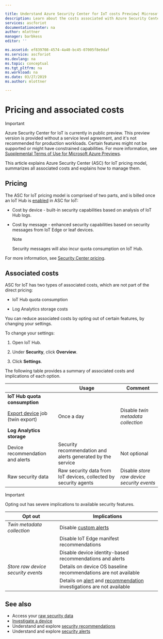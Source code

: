 ```yaml
---

title: Understand Azure Security Center for IoT costs Preview| Microsoft Docs
description: Learn about the costs associated with Azure Security Center for IoT, and how you can control them. 
services: ascforiot
documentationcenter: na
author: mlottner
manager: barbkess
editor: ''

ms.assetid: ef839708-4574-4a40-bc45-07005f8e9daf
ms.service: ascforiot
ms.devlang: na
ms.topic: conceptual
ms.tgt_pltfrm: na
ms.workload: na
ms.date: 03/27/2019
ms.author: mlottner

---
```

# Pricing and associated costs

> [!IMPORTANT]
> Azure Security Center for IoT is currently in public preview.
> This preview version is provided without a service level agreement, and it's not recommended for production workloads. Certain features might not be supported or might have constrained capabilities. 
> For more information, see [Supplemental Terms of Use for Microsoft Azure Previews](https://azure.microsoft.com/support/legal/preview-supplemental-terms/).

This article explains Azure Security Center (ASC) for IoT pricing model, summarizes all associated costs and explains how to manage them.

## Pricing

The ASC for IoT pricing model is comprised of two parts, and is billed once an IoT Hub is [enabled](quickstart-onboard-iot-hub.md) in ASC for IoT:

- Cost by device - built-in security capabilities based on analysis of IoT Hub logs.

- Cost by message - enhanced security capabilities based on security messages from IoT Edge or leaf devices.

  >[!Note]
  > Security messages will also incur quota consumption on IoT Hub.

For more information, see [Security Center pricing](https://azure.microsoft.com/en-us/pricing/details/security-center/).

## Associated costs

ASC for IoT has two types of associated costs, which are not part of the direct pricing:

- IoT Hub quota consumption

- Log Analytics storage costs

You can reduce associated costs by opting out of certain features, by changing your settings.

To change your settings:

1. Open IoT Hub.

2. Under **Security**, click **Overview**.

3. Click **Settings**.

The following table provides a summary of associated costs and implications of each option.

|     | Usage | Comment |
| --- | --- | --- |
| **IoT Hub quota consumption** |  |
| [Export device](https://docs.microsoft.com/en-us/azure/iot-hub/iot-hub-bulk-identity-mgmt#export-devices) job (twin export) | Once a day | Disable _twin metadata collection_ |
| **Log Analytics storage** |  |
| Device recommendation and alerts| Security recommendation and alerts generated by the service | Not optional |
| Raw security data| Raw security data from IoT devices, collected by security agents | Disable _store raw device security events_ |

>[!Important]
> Opting out has severe implications to available security features.
  
| Opt out | Implications |
| --- | --- |
| _Twin metadata collection_ | Disable [custom alerts](quickstart-create-custom-alerts.md) |
| | Disable IoT Edge manifest recommendations |
| | Disable device identity-based recommendations and alerts |
| _Store raw device security events_ | Details on device OS baseline recommendations are not available |
| | Details on [alert](concept-security-alerts.md) and [recommendation](concept-recommendations.md) investigations are not available |


## See also

- Access your [raw security data](how-to-security-data-access.md)
- [Investigate a device](how-to-investigate-device.md)
- Understand and explore [security recommendations](concept-recommendations.md)
- Understand and explore [security alerts](concept-security-alerts.md)
